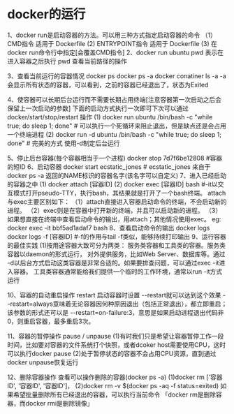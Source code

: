 # docker的运行
1、docker run是启动容器的方法。可以用三种方式指定启动容器的命令
   （1）CMD指令 适用于 Dockerfile
    (2) ENTRYPOINT指令 适用于 Dockerfile
    (3) 在docker run命令行中指定[会覆盖CMD指令]
2、docker run ubuntu pwd 表示在进入容器之后执行 pwd 查看当前路径的操作

3、查看当前运行的容器情况 
   docker ps
   docker ps -a
   docker conatiner ls -a
   -a会显示所有状态的容器，可以看到，之前的容器已经退出了，状态为Exited

4、使容器可以长期后台运行而不需要长期占用终端[注意容器第一次启动之后会保留上一次启动的参数] 下面的启动方式执行一次即可下次可以通过 docker/start/stop/restart 操作
   (1) docker run ubuntu /bin/bash -c "while true; do sleep 1; done" # 可以执行一个死循环来阻止退出，但是缺点还是会占用一个终端进程
   (2) docker run -d  ubuntu /bin/bash -c "while true; do sleep 1; done" # 完美的方式 使用-d制定后台运行

5、停止后台容器(每个容器相当于一个进程)
   docker stop 7d7f6be12808 #容器的短ID
6、启动容器
   docker start ecstatic_jones # ecstatic_jones 来自于 docker ps -a 返回的NAME标识的容器名字(该名字可以自定义) 
7、进入已经启动的容器之中
   (1) docker attach [容器ID]
   (2) docker exec [容器ID] bash #-it以交互模式打开pseudo-TTY，执行bash，其结果就是打开了一个bash终端。
   attach与exec主要区别如下：
     （1）attach直接进入容器启动命令的终端，不会启动新的进程。
     （2）exec则是在容器中打开新的终端，并且可以启动新的进程。
     （3）如果想直接在终端中查看启动命令的输出，用attach；其他情况使用exec。 
    eg: docker exec -it bbf5ad1adaf7 bash 
8、查看启动命令的输出 docker logs
   docker logs -f [容器ID] #-f的作用与tail -f类似，能够持续打印输出
9、运行容器的最佳实践
   (1)按用途容器大致可分为两类：
      服务类容器和工具类的容器。服务类容器以daemon的形式运行，
        对外提供服务，比如Web Server、数据库等。通过 -d以后台方式启动这类容器是非常合适的。如果要排查问题，可以通过exec -it进入容器。
        工具类容器通常能给我们提供一个临时的工作环境，通常以run -it方式运行   

10、容器的自动重启操作 restart
      启动容器时设置 --restart就可以达到这个效果
      --restart=always意味着无论容器因何种原因退出（包括正常退出），都立即重启；该参数的形式还可以是 --restart=on-failure:3，意思是如果启动进程退出代码非0，则重启容器，最多重启3次。    

11、容器的暂停操作 pause / unpause
    (1)有时我们只是希望让容器暂停工作一段时间，比如要对容器的文件系统打个快照，或者dcoker host需要使用CPU，这时可以执行docker pause
    (2)处于暂停状态的容器不会占用CPU资源，直到通过docker unpause恢复运行

12、删除容器操作
   查看可以操作删除的容器(docker ps -a)
   (1)docker rm ['容器ID', '容器ID', '容器ID']，
   (2)docker rm -v $(docker ps -aq -f status=exited) 如果希望批量删除所有已经退出的容器，可以执行当前命令 
   「docker rm是删除容器，而docker rmi是删除镜像」
       